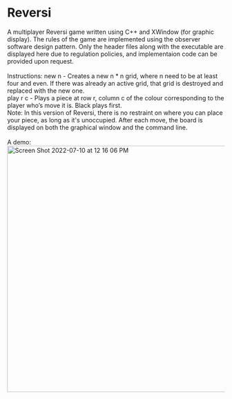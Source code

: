 # Reversi
A multiplayer Reversi game written using C++ and XWindow (for graphic display). The rules of the game are implemented using the observer software design pattern. Only the header files along with the executable are displayed here due to regulation policies, and implementaion code can be provided upon request.
<br />
<br />
Instructions: 
new n - Creates a new n * n grid, where n need to be at least four and even. If there was already an active grid, that grid is destroyed and replaced with the new one.
<br />
play r c - Plays a piece at row r, column c of the colour corresponding to the player who’s move it is. Black plays first.
<br />
Note: In this version of Reversi, there is no restraint on where you can place your piece, as long as it's unoccupied. After each move, the board is displayed on both the graphical window and the command line.
<br />
<br />
A demo:
<br />
<img width="570" alt="Screen Shot 2022-07-10 at 12 16 06 PM" src="https://user-images.githubusercontent.com/65566095/178178917-d462fbdb-127b-4765-8334-e6748149b63c.png">
